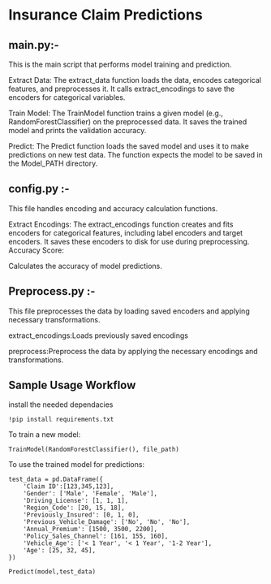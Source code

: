 # Insurance Claim Predictions

##  main.py:-
This is the main script that performs model training and prediction.

Extract Data:
The extract_data function loads the data, encodes categorical features, and preprocesses it.
It calls extract_encodings to save the encoders for categorical variables.

Train Model:
The TrainModel function trains a given model (e.g., RandomForestClassifier) on the preprocessed data.
It saves the trained model and prints the validation accuracy.

Predict:
The Predict function loads the saved model and uses it to make predictions on new test data.
The function expects the model to be saved in the Model_PATH directory.

##  config.py :- 
This file handles encoding and accuracy calculation functions.

Extract Encodings:
The extract_encodings function creates and fits encoders for categorical features, including label encoders and target encoders.
It saves these encoders to disk for use during preprocessing.
Accuracy Score:

Calculates the accuracy of model predictions.


##  Preprocess.py :- 
This file preprocesses the data by loading saved encoders and applying necessary transformations.

extract_encodings:Loads previously saved encodings

preprocess:Preprocess the data by applying the necessary encodings and transformations.

## Sample Usage Workflow

install the needed dependacies 
```
!pip install requirements.txt
```
To train a new model:

```
TrainModel(RandomForestClassifier(), file_path)
```
To use the trained model for predictions:

```
test_data = pd.DataFrame({
    'Claim ID':[123,345,123],
    'Gender': ['Male', 'Female', 'Male'],
    'Driving_License': [1, 1, 1],
    'Region_Code': [20, 15, 18],
    'Previously_Insured': [0, 1, 0],
    'Previous_Vehicle_Damage': ['No', 'No', 'No'],
    'Annual_Premium': [1500, 3500, 2200],
    'Policy_Sales_Channel': [161, 155, 160],
    'Vehicle_Age': ['< 1 Year', '< 1 Year', '1-2 Year'],
    'Age': [25, 32, 45],
})

Predict(model,test_data)
```
